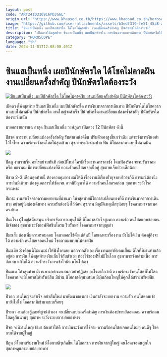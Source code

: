 ```yaml
---
layout: post
code: "ART2410310916PDJG6L"
origin_url: "https://www.khaosod.co.th/https://www.khaosod.co.th/horoscope/news_9480152"
image: "https://github.com/user-attachments/assets/b3edf319-fe51-45a8-a416-55819c64d61c"
title: "ซินแสเป็นหนึ่ง เผยปีนักษัตรใด ได้โชคไม่คาดฝัน งานเปลี่ยนครั้งสำคัญ ปีนักษัตรใดต้องระวัง"
description: "เปิดดวงโค้งสุดท้าย ซินแสเป็นหนึ่ง เผยปีนักษัตรใด การเงินมาจากการเดินทาง ปีนักษัตรใดได้โชคลาภมาแบบไม่คาดฝัน ปีนักษัตรใด งานใหญ่จะสำเร็จ ปีนักษัตรใดงาน"
category: "HOROSCOPE"
language: "th"
date: 2024-11-01T12:08:00.401Z
---
```


# ซินแสเป็นหนึ่ง เผยปีนักษัตรใด ได้โชคไม่คาดฝัน งานเปลี่ยนครั้งสำคัญ ปีนักษัตรใดต้องระวัง

[![ซินแสเป็นหนึ่ง เผยปีนักษัตรใด ได้โชคไม่คาดฝัน งานเปลี่ยนครั้งสำคัญ ปีนักษัตรใดต้องระวัง](https://www.khaosod.co.th/wpapp/uploads/2024/10/pennuengchae12nks2910679998.jpg "ซินแสเป็นหนึ่ง เผยปีนักษัตรใด ได้โชคไม่คาดฝัน งานเปลี่ยนครั้งสำคัญ ปีนักษัตรใดต้องระวัง")](https://www.khaosod.co.th/wpapp/uploads/2024/10/pennuengchae12nks2910679998.jpg)

เปิดดวงโค้งสุดท้าย ซินแสเป็นหนึ่ง เผยปีนักษัตรใด การเงินมาจากการเดินทาง ปีนักษัตรใดได้โชคลาภมาแบบไม่คาดฝัน ปีนักษัตรใด งานใหญ่จะสำเร็จ ปีนักษัตรใดงานเปลี่ยนแปลงครั้งสำคัญ ปีนักษัตรใดต้องระวังหนัก

มาออกรายการแฉ ล่าสุด ซินแสเป็นหนึ่ง วงษ์ภูดร เปิดดวง 12 ปีนักษัตร ดังนี้

ปีชวด การงาน เปลี่ยนแปลงครั้งสำคัญ รับตำแหน่งดีขึ้น ปรับตัวเองสูงขึ้นกว่าเดิม แต่ระวังการเงินอย่าไว้ใจใคร ความรักระวังคนโสดไม่สุดเข้ามา สุขภาพระวังช่องปาก ฟัน มีโชคลาภมาแบบไม่คาดฝัน

[![](https://www.khaosod.co.th/wpapp/uploads/2024/10/pennuengchae12nks2910672.jpg)](https://www.khaosod.co.th/wpapp/uploads/2024/10/pennuengchae12nks2910672.jpg)

ปีฉลู งานราบรื่น อะไรแย่จบทันที ก่อนปีใหม่ ใครมีเรื่องงานคาราคาซัง โดนฟ้องร้อง จะจบธันวาคม หรือ มกราคม มีการเปลี่ยนแปลงที่ดี ความรักคนโสดเจอเนื้อคู่ สุขภาพเจ็บป่วยเล็กน้อย

ปีขาล 2-3 เดือนสุดท้ายนี้ ต้องควบคุมอารมณ์ให้ดี เรื่องงานมีเรื่องยั่วยุจากบริวารก็ดี อารมณ์ต้องนิ่ง การเงินมีเข้ามา ต้องดูเอกสารให้ชัดเจน อาจมีปัญหาได้ ความรักคนโสดรอก่อน สุขภาพ ระวังโรคกระเพาะ

ปีเถาะ งานสำเร็จจากความพยายามที่ผ่านมา โค้งสุดท้ายมีโอกาสเปลี่ยนทางที่ดี การเงินมาจากการเดินทาง อย่าอยู่นิ่งต้องเดินทาง ความรักต้องนิ่งไว้ก่อน สุขภาพ มีอุบัติเหตุเล็กๆน้อยๆ โชคลาภมาจากเพศตรงข้าม

ปีมะโรง ผู้ใหญ่สนับสนุน บริหารจัดการลงทุนให้ดี มีโอกาสสำเร็จสูงมาก ความรัก คนโสดแอบชอบคนมีเจ้าของ สุขภาพระวังออฟฟิศซินโดรม รีบรักษา โชคลาภมาจากบุญเก่า

ปีมะเส็ง ต้องเพิ่มความรอบคอบ โดนหลอกใช้ตั้งแต่ต้นปี โดยเฉพาะเรื่องงาน ยังไม่ได้เงิน ต้องสู้ถึงจะได้ ความรัก คนโสดเจอคนใหม่ โชคลาภมาแบบไม่คาดฝัน

ปีมะเมีย 3 เดือนนี้ไม่แนะนำให้ฟังใครเลย นอกจากตัวเอง เรื่องงานอย่าฟังคนเสี้ยม ดีใจที่มีงานทำแล้วอยู่ต่อ การเงิน โค้งสุดท้าย เงินเก็บไว้กับตัวเอง ท่องไว้ของฟรีไม่มีในโลก สุขภาพระวังกล้ามเนื้อ การอักเสบ แก้ไขได้ ความรักระวังการเข้าใจผิด มโนไปเอง

ปีมะแม โค้งสุดท้าย มีงานบางอย่างมาเสนอ อย่าปฏิเสธ อะไรมาถือว่าดี ความรักระวังคนโสดที่ไม่โสด โชคลาภ จะมีโอกาสได้ทรัพย์สิน มีบ้าน มีโอกาสดีๆมาเสนอ มีเงินก้อนใหญ่ให้คุณได้สร้างทรัพย์สิน

[![](https://www.khaosod.co.th/wpapp/uploads/2024/10/pennuengchae12nks2910671.jpg)](https://www.khaosod.co.th/wpapp/uploads/2024/10/pennuengchae12nks2910671.jpg)

ปีวอก งานใหญ่จะสำเร็จ อย่าเริ่มใหม่ มาพัฒนาของเก่า เงินกำลังจะงอกงาม ความรัก คนโสดคนเข้ามายังไม่ใช่ โชคลาภมีเข้ามาแบบเรื่อยๆ

ปีระกา งานต้องสู้และพิสูจน์ตัวเอง จะเปลี่ยนแปลงครั้งสำคัญ การเงินต้องประหยัดอดออม ความรักคนโสดดูกันนานๆ สุขภาพ ระวังระบบการย่อยอาหาร

ปีจอ จะมีงานใหญ่เข้ามา ต้องทำให้ดี การเงินระวังการใช้จ่าย ความรักคนโสดเจอคนใหม่ๆ คนดีๆ โชคลาภได้จากผู้ใหญ่

ปีกุน มีโอกาสรับงานใหม่ มีโอกาสดีๆเกิดขึ้น ได้โชคลาภ การเงินจากผู้ใหญ่ คนโสดเจอคนถูกใจ สุขภาพดูแลระบบย่อยอาหาร